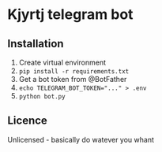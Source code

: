 # Kjyrtj telegram bot

## Installation
1. Create virtual environment
1. `pip install -r requirements.txt`
2. Get a bot token from @BotFather
2. `echo TELEGRAM_BOT_TOKEN="..." > .env`
3. `python bot.py`

## Licence
Unlicensed - basically do watever you whant